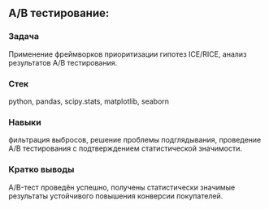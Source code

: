 ## A/B тестирование:
### Задача
Применение фреймворков приоритизации гипотез ICE/RICE, анализ результатов A/B
тестирования.
### Стек
python, pandas, scipy.stats, matplotlib, seaborn
### Навыки
фильтрация выбросов, решение проблемы подглядывания, проведение A/B тестирования с
подтверждением статистической значимости.
### Кратко выводы
A/B-тест проведён успешно, получены статистически значимые результаты устойчивого повышения конверсии покупателей.
